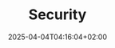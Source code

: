 ---
weight: 999
title: "Security"
description: "[Iptables](./security/iptables) • [PacketFilter](./security/packetfilter) • [Snort](./security/snort)"
icon: "security"
date: "2025-04-04T04:16:04+02:00"
lastmod: "2025-04-04T04:16:04+02:00"
toc: true
---
